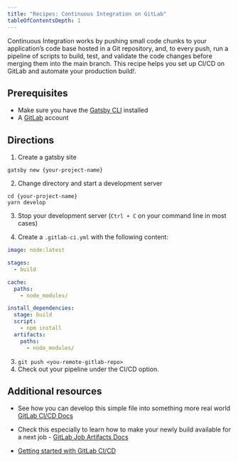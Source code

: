```yaml
---
title: "Recipes: Continuous Integration on GitLab"
tableOfContentsDepth: 1
---
```


Continuous Integration works by pushing small code chunks to your application’s code base hosted in a Git repository, and, to every push, run a pipeline of scripts to build, test, and validate the code changes before merging them into the main branch.
This recipe helps you set up CI/CD on GitLab and automate your production build!.

## Prerequisites

- Make sure you have the [Gatsby CLI](/docs/gatsby-cli) installed
- A [GitLab](https://gitlab.com/) account

## Directions

1. Create a gatsby site

```shell
gatsby new {your-project-name}
```

2. Change directory and start a development server

```shell
cd {your-project-name}
yarn develop
```

3. Stop your development server (`Ctrl + C` on your command line in most cases)

4. Create a `.gitlab-ci.yml` with the following content:

```yaml
image: node:latest

stages:
  - build

cache:
  paths:
    - node_modules/

install_dependencies:
  stage: build
  script:
    - npm install
  artifacts:
    paths:
      - node_modules/
```

3. `git push <you-remote-gitlab-repo>`
4. Check out your pipeline under the CI/CD option.

## Additional resources

- See how you can develop this simple file into something more real world [GitLab CI/CD Docs](https://docs.gitlab.com/ee/ci/README.html)
- Check this especially to learn how to make your newly build available for a next job - [GitLab Job Artifacts Docs](https://docs.gitlab.com/ee/ci/pipelines/job_artifacts.html)

- [Getting started with GitLab CI/CD](https://gitlab.com/help/ci/quick_start/README)
